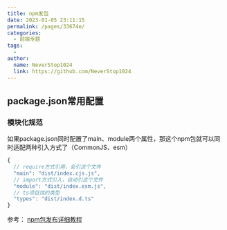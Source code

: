 ```yaml
---
title: npm发包
date: 2023-01-05 23:11:15
permalink: /pages/33674e/
categories:
  - 前端专题
tags:
  - 
author: 
  name: NeverStop1024
  link: https://github.com/NeverStop1024
---
```

## package.json常用配置
### 模块化规范
如果package.json同时配置了main、module两个属性，那这个npm包就可以同时适配两种引入方式了（CommonJS、esm）
```javascript
{
  // require方式引用，会引这个文件
  "main": "dist/index.cjs.js",
  // import方式引入，自动引这个文件
  "module": "dist/index.esm.js",
  // ts项目找的类型
  "types": "dist/index.d.ts"
}
```
参考：
[npm包发布详细教程](https://blog.csdn.net/u010059669/article/details/109715342)
